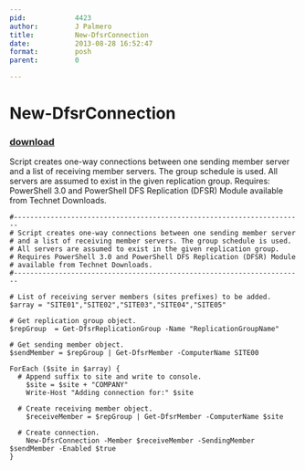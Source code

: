 ```yaml
---
pid:            4423
author:         J Palmero
title:          New-DfsrConnection
date:           2013-08-28 16:52:47
format:         posh
parent:         0

---
```


# New-DfsrConnection

### [download](Scripts\4423.ps1)

Script creates one-way connections between one sending member server and a list of receiving member servers. The group schedule is used.
All servers are assumed to exist in the given replication group. 
Requires: PowerShell 3.0 and PowerShell DFS Replication (DFSR) Module available from Technet Downloads.

```posh
#-----------------------------------------------------------------------
# Script creates one-way connections between one sending member server 
# and a list of receiving member servers. The group schedule is used.
# All servers are assumed to exist in the given replication group.
# Requires PowerShell 3.0 and PowerShell DFS Replication (DFSR) Module
# available from Technet Downloads.
#-----------------------------------------------------------------------

# List of receiving server members (sites prefixes) to be added.
$array = "SITE01","SITE02","SITE03","SITE04","SITE05"

# Get replication group object.
$repGroup  = Get-DfsrReplicationGroup -Name "ReplicationGroupName"

# Get sending member object.
$sendMember = $repGroup | Get-DfsrMember -ComputerName SITE00

ForEach ($site in $array) {
  # Append suffix to site and write to console.
    $site = $site + "COMPANY"
    Write-Host "Adding connection for:" $site
    
  # Create receiving member object.  
    $receiveMember = $repGroup | Get-DfsrMember -ComputerName $site
      
  # Create connection.
    New-DfsrConnection -Member $receiveMember -SendingMember $sendMember -Enabled $true 
}
```
